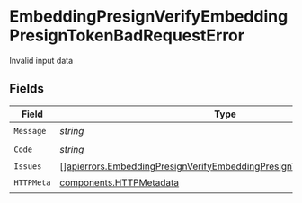 # EmbeddingPresignVerifyEmbeddingPresignTokenBadRequestError

Invalid input data


## Fields

| Field                                                                                                                                                          | Type                                                                                                                                                           | Required                                                                                                                                                       | Description                                                                                                                                                    |
| -------------------------------------------------------------------------------------------------------------------------------------------------------------- | -------------------------------------------------------------------------------------------------------------------------------------------------------------- | -------------------------------------------------------------------------------------------------------------------------------------------------------------- | -------------------------------------------------------------------------------------------------------------------------------------------------------------- |
| `Message`                                                                                                                                                      | *string*                                                                                                                                                       | :heavy_check_mark:                                                                                                                                             | N/A                                                                                                                                                            |
| `Code`                                                                                                                                                         | *string*                                                                                                                                                       | :heavy_check_mark:                                                                                                                                             | N/A                                                                                                                                                            |
| `Issues`                                                                                                                                                       | [][apierrors.EmbeddingPresignVerifyEmbeddingPresignTokenBadRequestIssue](../../models/apierrors/embeddingpresignverifyembeddingpresigntokenbadrequestissue.md) | :heavy_minus_sign:                                                                                                                                             | N/A                                                                                                                                                            |
| `HTTPMeta`                                                                                                                                                     | [components.HTTPMetadata](../../models/components/httpmetadata.md)                                                                                             | :heavy_check_mark:                                                                                                                                             | N/A                                                                                                                                                            |